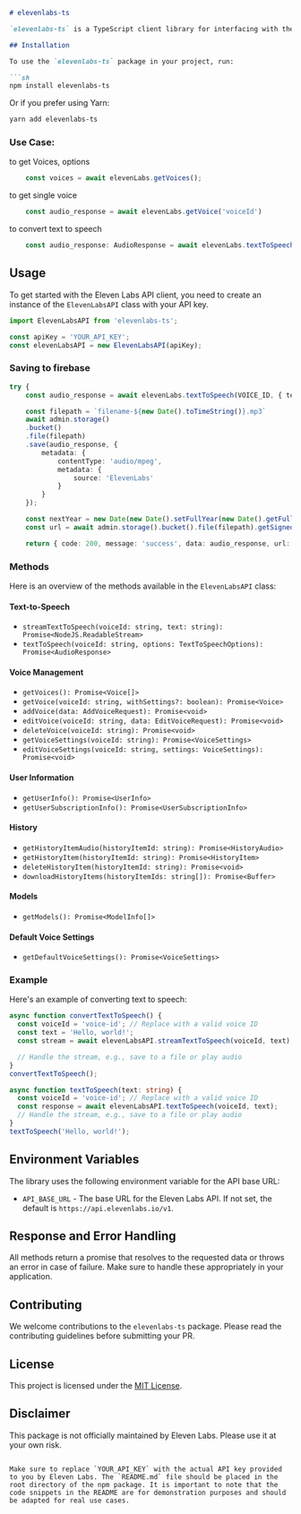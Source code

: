 ```markdown
# elevenlabs-ts

`elevenlabs-ts` is a TypeScript client library for interfacing with the Eleven Labs API, which offers a range of services related to voice synthesis and text-to-speech (TTS) capabilities.

## Installation

To use the `elevenlabs-ts` package in your project, run:

```sh
npm install elevenlabs-ts
```

Or if you prefer using Yarn:

```sh
yarn add elevenlabs-ts
```
### Use Case:
to get Voices, options
```typescript
    const voices = await elevenLabs.getVoices();
```
to get single voice
```typescript
    const audio_response = await elevenLabs.getVoice('voiceId')
```
to convert text to speech
```typescript
    const audio_response: AudioResponse = await elevenLabs.textToSpeech(VOICE_ID, { text: inputText })
```

## Usage

To get started with the Eleven Labs API client, you need to create an instance of the `ElevenLabsAPI` class with your API key.

```typescript
import ElevenLabsAPI from 'elevenlabs-ts';

const apiKey = 'YOUR_API_KEY';
const elevenLabsAPI = new ElevenLabsAPI(apiKey);
```
### Saving to firebase
```typescript
try {
    const audio_response = await elevenLabs.textToSpeech(VOICE_ID, { text: inputText }) as any

    const filepath = `filename-${new Date().toTimeString()}.mp3`
    await admin.storage()
    .bucket()
    .file(filepath)
    .save(audio_response, {
        metadata: {
            contentType: 'audio/mpeg',
            metadata: {
                source: 'ElevenLabs'
            }
        }
    });

    const nextYear = new Date(new Date().setFullYear(new Date().getFullYear() + 1))
    const url = await admin.storage().bucket().file(filepath).getSignedUrl({action: 'read', expires: nextYear})

    return { code: 200, message: 'success', data: audio_response, url: url }
```
### Methods

Here is an overview of the methods available in the `ElevenLabsAPI` class:

#### Text-to-Speech

- `streamTextToSpeech(voiceId: string, text: string): Promise<NodeJS.ReadableStream>`
- `textToSpeech(voiceId: string, options: TextToSpeechOptions): Promise<AudioResponse>`

#### Voice Management

- `getVoices(): Promise<Voice[]>`
- `getVoice(voiceId: string, withSettings?: boolean): Promise<Voice>`
- `addVoice(data: AddVoiceRequest): Promise<void>`
- `editVoice(voiceId: string, data: EditVoiceRequest): Promise<void>`
- `deleteVoice(voiceId: string): Promise<void>`
- `getVoiceSettings(voiceId: string): Promise<VoiceSettings>`
- `editVoiceSettings(voiceId: string, settings: VoiceSettings): Promise<void>`

#### User Information

- `getUserInfo(): Promise<UserInfo>`
- `getUserSubscriptionInfo(): Promise<UserSubscriptionInfo>`

#### History

- `getHistoryItemAudio(historyItemId: string): Promise<HistoryAudio>`
- `getHistoryItem(historyItemId: string): Promise<HistoryItem>`
- `deleteHistoryItem(historyItemId: string): Promise<void>`
- `downloadHistoryItems(historyItemIds: string[]): Promise<Buffer>`

#### Models

- `getModels(): Promise<ModelInfo[]>`

#### Default Voice Settings

- `getDefaultVoiceSettings(): Promise<VoiceSettings>`

### Example

Here's an example of converting text to speech:

```typescript
async function convertTextToSpeech() {
  const voiceId = 'voice-id'; // Replace with a valid voice ID
  const text = 'Hello, world!';
  const stream = await elevenLabsAPI.streamTextToSpeech(voiceId, text);

  // Handle the stream, e.g., save to a file or play audio
}
convertTextToSpeech();
```

```typescript
async function textToSpeech(text: string) {
  const voiceId = 'voice-id'; // Replace with a valid voice ID
  const response = await elevenLabsAPI.textToSpeech(voiceId, text);
  // Handle the stream, e.g., save to a file or play audio
}
textToSpeech('Hello, world!');
```

## Environment Variables

The library uses the following environment variable for the API base URL:

- `API_BASE_URL` - The base URL for the Eleven Labs API. If not set, the default is `https://api.elevenlabs.io/v1`.

## Response and Error Handling

All methods return a promise that resolves to the requested data or throws an error in case of failure. Make sure to handle these appropriately in your application.

## Contributing

We welcome contributions to the `elevenlabs-ts` package. Please read the contributing guidelines before submitting your PR.

## License

This project is licensed under the [MIT License](LICENSE).

## Disclaimer

This package is not officially maintained by Eleven Labs. Please use it at your own risk.
```

Make sure to replace `YOUR_API_KEY` with the actual API key provided to you by Eleven Labs. The `README.md` file should be placed in the root directory of the npm package. It is important to note that the code snippets in the README are for demonstration purposes and should be adapted for real use cases.

